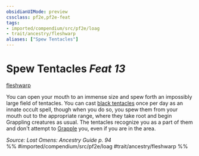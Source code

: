 ```yaml
---
obsidianUIMode: preview
cssclass: pf2e,pf2e-feat
tags:
- imported/compendium/src/pf2e/loag
- trait/ancestry/fleshwarp
aliases: ["Spew Tentacles"]
---
```

# Spew Tentacles  *Feat 13*  
[fleshwarp](fleshwarp-loag.md)  


You can open your mouth to an immense size and spew forth an impossibly large field of tentacles. You can cast [black tentacles](../spells/black-tentacles.md) once per day as an innate occult spell, though when you do so, you spew them from your mouth out to the appropriate range, where they take root and begin Grappling creatures as usual. The tentacles recognize you as a part of them and don't attempt to [Grapple](rules/actions/grapple.md) you, even if you are in the area.

*Source: Lost Omens: Ancestry Guide p. 94*  
%% #imported/compendium/src/pf2e/loag #trait/ancestry/fleshwarp %%